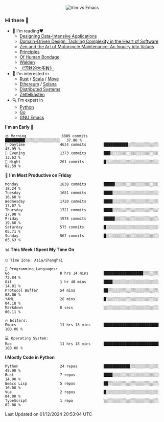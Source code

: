 <p align="center">
    <img src="https://gist.githubusercontent.com/coldnight/e696baffb094e71c96cb302118878eae/raw/40ea5053a6f66cc65f90f437e4173497da225958/banner.gif" alt="Vim vs Emacs" />
</p>

### Hi there 👋

- 📖 I'm reading❤️
    + [Designing Data-Intensive Applications](https://www.oreilly.com/library/view/designing-data-intensive-applications/9781491903063/)
    + [Domain-Driven Design: Tackling Complexity in the Heart of Software](https://www.dddcommunity.org/book/evans_2003/)
    + [Zen and the Art of Motorcycle Maintenance: An Inquiry into Values](https://en.wikipedia.org/wiki/Zen_and_the_Art_of_Motorcycle_Maintenance)
    + [Principles](https://www.principles.com/)
    + [Of Human Bondage](https://en.wikipedia.org/wiki/Of_Human_Bondage)
    + [Walden](https://en.wikipedia.org/wiki/Walden)
    + [《沉默的大多数》](https://en.wikipedia.org/wiki/Silent_majority)
- 🌱 I'm interested in
    + [Rust](https://www.rust-lang.org/) / [Scala](https://www.scala-lang.org/) / [Move](https://github.com/move-language/move/)
    + [Ethereum](https://ethereum.org/en/) / [Solana](https://solana.com/)
	+ [Distributed Systems](https://www.linuxzen.com/notes/topics/20200320174417_%E5%88%86%E5%B8%83%E5%BC%8F/)
	+ [Zettelkasten](https://www.linuxzen.com/notes/notes/20220120080920-slip_box/)
- 🔍 I'm expert in
    + [Python](https://www.python.org/)
    + [Go](https://go.dev/)
    + [GNU Emacs](https://www.gnu.org/software/emacs/)

<!--START_SECTION:waka-->
**I'm an Early 🐤** 

```text
🌞 Morning                3809 commits        █████████░░░░░░░░░░░░░░░░   37.80 % 
🌆 Daytime                4634 commits        ███████████░░░░░░░░░░░░░░   45.99 % 
🌃 Evening                1373 commits        ███░░░░░░░░░░░░░░░░░░░░░░   13.63 % 
🌙 Night                  261 commits         █░░░░░░░░░░░░░░░░░░░░░░░░   02.59 % 
```
📅 **I'm Most Productive on Friday** 

```text
Monday                   1838 commits        █████░░░░░░░░░░░░░░░░░░░░   18.24 % 
Tuesday                  1681 commits        ████░░░░░░░░░░░░░░░░░░░░░   16.68 % 
Wednesday                1720 commits        ████░░░░░░░░░░░░░░░░░░░░░   17.07 % 
Thursday                 1721 commits        ████░░░░░░░░░░░░░░░░░░░░░   17.08 % 
Friday                   1975 commits        █████░░░░░░░░░░░░░░░░░░░░   19.60 % 
Saturday                 575 commits         █░░░░░░░░░░░░░░░░░░░░░░░░   05.71 % 
Sunday                   567 commits         █░░░░░░░░░░░░░░░░░░░░░░░░   05.63 % 
```


📊 **This Week I Spent My Time On** 

```text
🕑︎ Time Zone: Asia/Shanghai

💬 Programming Languages: 
Go                       8 hrs 14 mins       ██████████████████░░░░░░░   72.84 % 
Git                      1 hr 40 mins        ████░░░░░░░░░░░░░░░░░░░░░   14.81 % 
Protocol Buffer          54 mins             ██░░░░░░░░░░░░░░░░░░░░░░░   08.06 % 
YAML                     28 mins             █░░░░░░░░░░░░░░░░░░░░░░░░   04.18 % 
Markdown                 0 secs              ░░░░░░░░░░░░░░░░░░░░░░░░░   00.11 % 

🔥 Editors: 
Emacs                    11 hrs 18 mins      █████████████████████████   100.00 % 

💻 Operating System: 
Mac                      11 hrs 18 mins      █████████████████████████   100.00 % 
```

**I Mostly Code in Python** 

```text
Python                   24 repos            ████████████░░░░░░░░░░░░░   48.00 % 
Rust                     7 repos             ████░░░░░░░░░░░░░░░░░░░░░   14.00 % 
Emacs Lisp               5 repos             ██░░░░░░░░░░░░░░░░░░░░░░░   10.00 % 
Vue                      2 repos             █░░░░░░░░░░░░░░░░░░░░░░░░   04.00 % 
TypeScript               1 repo              ░░░░░░░░░░░░░░░░░░░░░░░░░   02.00 % 
```




 Last Updated on 01/12/2024 20:53:04 UTC
<!--END_SECTION:waka-->
